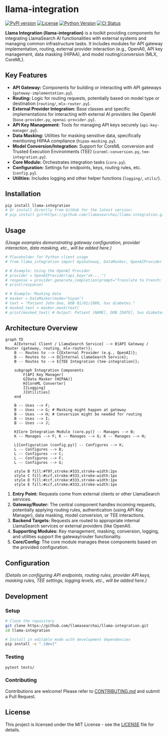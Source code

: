 # llama-integration

[![PyPI version](https://img.shields.io/pypi/v/llama_integration.svg)](https://pypi.org/project/llama_integration/)
[![License](https://img.shields.io/github/license/llamasearchai/llama-integration)](https://github.com/llamasearchai/llama-integration/blob/main/LICENSE)
[![Python Version](https://img.shields.io/pypi/pyversions/llama_integration.svg)](https://pypi.org/project/llama_integration/)
[![CI Status](https://github.com/llamasearchai/llama-integration/actions/workflows/llamasearchai_ci.yml/badge.svg)](https://github.com/llamasearchai/llama-integration/actions/workflows/llamasearchai_ci.yml)

**Llama Integration (llama-integration)** is a toolkit providing components for integrating LlamaSearch AI functionalities with external systems and managing common infrastructure tasks. It includes modules for API gateway implementation, routing, external provider interaction (e.g., OpenAI), API key management, data masking (HIPAA), and model routing/conversion (MLX, CoreML).

## Key Features

- **API Gateway:** Components for building or interacting with API gateways (`gateway-implementation.py`).
- **Routing:** Logic for routing requests, potentially based on model type or destination (`routing/`, `mlx-router.py`).
- **External Provider Integration:** Base classes and specific implementations for interacting with external AI providers like OpenAI (`base-provider.py`, `openai-provider.py`).
- **API Key Management:** Tools for managing API keys securely (`api-key-manager.py`).
- **Data Masking:** Utilities for masking sensitive data, specifically mentioning HIPAA compliance (`hipaa-masking.py`).
- **Model Conversion/Integration:** Support for CoreML conversion and Trusted Execution Environments (TEE) (`coreml-conversion.py`, `tee-integration.py`).
- **Core Module:** Orchestrates integration tasks (`core.py`).
- **Configuration:** Settings for endpoints, keys, routing rules, etc. (`config.py`).
- **Utilities:** Includes logging and other helper functions (`logging/`, `utils/`).

## Installation

```bash
pip install llama-integration
# Or install directly from GitHub for the latest version:
# pip install git+https://github.com/llamasearchai/llama-integration.git
```

## Usage

*(Usage examples demonstrating gateway configuration, provider interaction, data masking, etc., will be added here.)*

```python
# Placeholder for Python client usage
# from llama_integration import ApiGateway, DataMasker, OpenAIProvider

# # Example: Using the OpenAI Provider
# provider = OpenAIProvider(api_key="sk-...")
# response = provider.generate_completion(prompt="Translate to French: Hello World")
# print(response)

# # Example: Masking data
# masker = DataMasker(mode="hipaa")
# text = "Patient John Doe, DOB 01/01/1980, has diabetes."
# masked_text = masker.mask(text)
# print(masked_text) # Output: Patient [NAME], DOB [DATE], has diabetes.
```

## Architecture Overview

```mermaid
graph TD
    A[External Client / LlamaSearch Service] --> B{API Gateway / Router (gateway, routing, mlx-router)};
    B -- Routes to --> C{External Provider (e.g., OpenAI)};
    B -- Routes to --> D{Internal LlamaSearch Service};
    B -- Routes to --> E{TEE Integration (tee-integration)};

    subgraph Integration Components
        F[API Key Manager]
        G[Data Masker (HIPAA)]
        H[CoreML Converter]
        I[Logging]
        J[Utilities]
    end

    B -- Uses --> F;
    B -- Uses --> G; # Masking might happen at gateway
    B -- Uses --> H; # Conversion might be needed for routing
    B -- Uses --> I;
    B -- Uses --> J;

    K{Core Integration Module (core.py)} -- Manages --> B;
    K -- Manages --> F; K -- Manages --> G; K -- Manages --> H;

    L[Configuration (config.py)] -- Configures --> K;
    L -- Configures --> B;
    L -- Configures --> C;
    L -- Configures --> F;
    L -- Configures --> G;

    style B fill:#f9f,stroke:#333,stroke-width:2px
    style C fill:#ccf,stroke:#333,stroke-width:1px
    style D fill:#ccf,stroke:#333,stroke-width:1px
    style E fill:#ccf,stroke:#333,stroke-width:1px
```

1.  **Entry Point:** Requests come from external clients or other LlamaSearch services.
2.  **Gateway/Router:** The central component handles incoming requests, potentially applying routing rules, authentication (using API Key Manager), data masking, model conversion, or TEE interactions.
3.  **Backend Targets:** Requests are routed to appropriate internal LlamaSearch services or external providers (like OpenAI).
4.  **Supporting Modules:** Key management, masking, conversion, logging, and utilities support the gateway/router functionality.
5.  **Core/Config:** The core module manages these components based on the provided configuration.

## Configuration

*(Details on configuring API endpoints, routing rules, provider API keys, masking rules, TEE settings, logging levels, etc., will be added here.)*

## Development

### Setup

```bash
# Clone the repository
git clone https://github.com/llamasearchai/llama-integration.git
cd llama-integration

# Install in editable mode with development dependencies
pip install -e ".[dev]"
```

### Testing

```bash
pytest tests/
```

### Contributing

Contributions are welcome! Please refer to [CONTRIBUTING.md](CONTRIBUTING.md) and submit a Pull Request.

## License

This project is licensed under the MIT License - see the [LICENSE](LICENSE) file for details.
